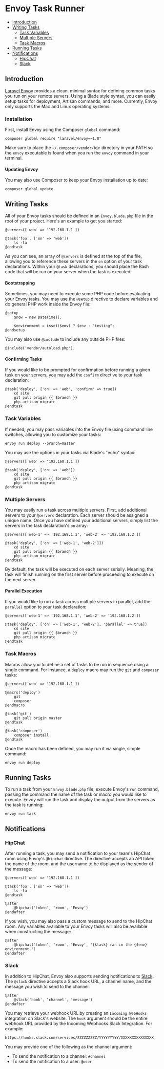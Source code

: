 # Envoy Task Runner

- [Introduction](#introduction)
- [Writing Tasks](#writing-tasks)
	- [Task Variables](#task-variables)
	- [Multiple Servers](#envoy-multiple-servers)
	- [Task Macros](#envoy-task-macros)
- [Running Tasks](#envoy-running-tasks)
- [Notifications](#envoy-notifications)
	- [HipChat](#hipchat)
	- [Slack](#slack)

<a name="introduction"></a>
## Introduction

[Laravel Envoy](https://github.com/laravel/envoy) provides a clean, minimal syntax for defining common tasks you run on your remote servers. Using a Blade style syntax, you can easily setup tasks for deployment, Artisan commands, and more. Currently, Envoy only supports the Mac and Linux operating systems.

<a name="envoy-installation"></a>
### Installation

First, install Envoy using the Composer `global` command:

	composer global require "laravel/envoy=~1.0"

Make sure to place the `~/.composer/vendor/bin` directory in your PATH so the `envoy` executable is found when you run the `envoy` command in your terminal.

#### Updating Envoy

You may also use Composer to keep your Envoy installation up to date:

	composer global update

<a name="writing-tasks"></a>
## Writing Tasks

All of your Envoy tasks should be defined in an `Envoy.blade.php` file in the root of your project. Here's an example to get you started:

	@servers(['web' => '192.168.1.1'])

	@task('foo', ['on' => 'web'])
		ls -la
	@endtask

As you can see, an array of `@servers` is defined at the top of the file, allowing you to reference these servers in the `on` option of your task declarations. Within your `@task` declarations, you should place the Bash code that will be run on your server when the task is executed.

#### Bootstrapping

Sometimes, you may need to execute some PHP code before evaluating your Envoy tasks. You may use the ```@setup``` directive to declare variables and do general PHP work inside the Envoy file:

	@setup
		$now = new DateTime();

		$environment = isset($env) ? $env : "testing";
	@endsetup

You may also use ```@include``` to include any outside PHP files:

	@include('vendor/autoload.php');

#### Confirming Tasks

If you would like to be prompted for confirmation before running a given task on your servers, you may add the `confirm` directive to your task declaration:

	@task('deploy', ['on' => 'web', 'confirm' => true])
		cd site
		git pull origin {{ $branch }}
		php artisan migrate
	@endtask

<a name="task-variables"></a>
### Task Variables

If needed, you may pass variables into the Envoy file using command line switches, allowing you to customize your tasks:

	envoy run deploy --branch=master

You may use the options in your tasks via Blade's "echo" syntax:

	@servers(['web' => '192.168.1.1'])

	@task('deploy', ['on' => 'web'])
		cd site
		git pull origin {{ $branch }}
		php artisan migrate
	@endtask

<a name="envoy-multiple-servers"></a>
### Multiple Servers

You may easily run a task across multiple servers. First, add additional servers to your `@servers` declaration. Each server should be assigned a unique name. Once you have defined your additional servers, simply list the servers in the task declaration's `on` array:

	@servers(['web-1' => '192.168.1.1', 'web-2' => '192.168.1.2'])

	@task('deploy', ['on' => ['web-1', 'web-2']])
		cd site
		git pull origin {{ $branch }}
		php artisan migrate
	@endtask

By default, the task will be executed on each server serially. Meaning, the task will finish running on the first server before proceeding to execute on the next server.

#### Parallel Execution

If you would like to run a task across multiple servers in parallel, add the `parallel` option to your task declaration:

	@servers(['web-1' => '192.168.1.1', 'web-2' => '192.168.1.2'])

	@task('deploy', ['on' => ['web-1', 'web-2'], 'parallel' => true])
		cd site
		git pull origin {{ $branch }}
		php artisan migrate
	@endtask

<a name="envoy-task-macros"></a>
### Task Macros

Macros allow you to define a set of tasks to be run in sequence using a single command. For instance, a `deploy` macro may run the `git` and `composer` tasks:

	@servers(['web' => '192.168.1.1'])

	@macro('deploy')
		git
		composer
	@endmacro

	@task('git')
		git pull origin master
	@endtask

	@task('composer')
		composer install
	@endtask

Once the macro has been defined, you may run it via single, simple command:

	envoy run deploy

<a name="envoy-running-tasks"></a>
## Running Tasks

To run a task from your `Envoy.blade.php` file, execute Envoy's `run` command, passing the command the name of the task or macro you would like to execute. Envoy will run the task and display the output from the servers as the task is running:

	envoy run task

<a name="envoy-notifications"></a>
<a name="envoy-hipchat-notifications"></a>
## Notifications

<a name="hipchat"></a>
### HipChat

After running a task, you may send a notification to your team's HipChat room using Envoy's `@hipchat` directive. The directive accepts an API token, the name of the room, and the username to be displayed as the sender of the message:

	@servers(['web' => '192.168.1.1'])

	@task('foo', ['on' => 'web'])
		ls -la
	@endtask

	@after
		@hipchat('token', 'room', 'Envoy')
	@endafter

If you wish, you may also pass a custom message to send to the HipChat room. Any variables available to your Envoy tasks will also be available when constructing the message:

	@after
		@hipchat('token', 'room', 'Envoy', "{$task} ran in the {$env} environment.")
	@endafter

<a name="slack"></a>
### Slack

In addition to HipChat, Envoy also supports sending notifications to [Slack](https://slack.com). The `@slack` directive accepts a Slack hook URL, a channel name, and the message you wish to send to the channel:

	@after
		@slack('hook', 'channel', 'message')
	@endafter

You may retrieve your webhook URL by creating an `Incoming WebHooks` integration on Slack's website. The `hook` argument should be the entire webhook URL provided by the Incoming Webhooks Slack Integration. For example:

	https://hooks.slack.com/services/ZZZZZZZZZ/YYYYYYYYY/XXXXXXXXXXXXXXX

You may provide one of the following as the channel argument:

- To send the notification to a channel: `#channel`
- To send the notification to a user: `@user`

